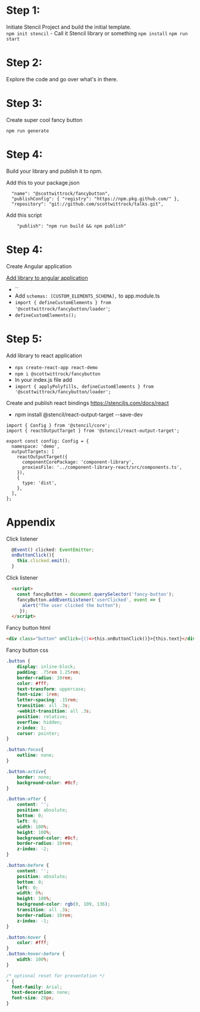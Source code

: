 # Step 1:
Initiate Stencil Project and build the initial template.   
`npm init stencil` - Call it Stencil library or something
`npm install`
`npm run start`

# Step 2:
Explore the code and go over what's in there.

# Step 3:
Create super cool fancy button

`npm run generate`

# Step 4: 
Build your library and publish it to npm.

Add this to your package.json
```
  "name": "@scottwittrock/fancybutton",
  "publishConfig": { "registry": "https://npm.pkg.github.com/" },
  "repository": "git://github.com/scottwittrock/talks.git",
```
Add this script 
```
    "publish": "npm run build && npm publish"
```

# Step 4: 
Create Angular application

[Add library to angular application](https://stenciljs.com/docs/angular)
* ``
* Add `schemas: [CUSTOM_ELEMENTS_SCHEMA],` to app.module.ts
* `import { defineCustomElements } from '@scottwittrock/fancybutton/loader'`;
* `defineCustomElements();`


# Step 5: 
Add library to react application 
* `npx create-react-app react-demo`
* `npm i @scottwittrock/fancybutton`
* In your index.js file add
* `import { applyPolyfills, defineCustomElements } from '@scottwittrock/fancybutton/loader';`

Create and publish react bindings
https://stenciljs.com/docs/react

* npm install @stencil/react-output-target --save-dev

``` 
import { Config } from '@stencil/core';
import { reactOutputTarget } from '@stencil/react-output-target';

export const config: Config = {
  namespace: 'demo',
  outputTargets: [
    reactOutputTarget({
      componentCorePackage: 'component-library',
      proxiesFile: '../component-library-react/src/components.ts',
    }),
    {
      type: 'dist',
    },
  ],
};
```



# Appendix

Click listener
```jsx
  @Event() clicked: EventEmitter;
  onButtonClick(){
    this.clicked.emit();
  }
```
Click listener
```html
  <script>
    const fancyButton = document.querySelector('fancy-button');
    fancyButton.addEventListener('userClicked', event => { 
      alert("The user clicked the button");
     });
  </script>
```

Fancy button html
```html
<div class="button" onClick={()=>this.onButtonClick()}>{this.text}</div>
```
Fancy button css 
``` css
.button {
    display: inline-block;
    padding: .75rem 1.25rem;
    border-radius: 10rem;
    color: #fff;
    text-transform: uppercase;
    font-size: 1rem;
    letter-spacing: .15rem;
    transition: all .3s;
    -webkit-transition: all .3s;
    position: relative;
    overflow: hidden;
    z-index: 1;
    cursor: pointer;
}

.button:focus{
    outline: none;
}

.button:active{
    border: none;
    background-color: #0cf;
}

.button:after {
    content: '';
    position: absolute;
    bottom: 0;
    left: 0;
    width: 100%;
    height: 100%;
    background-color: #0cf;
    border-radius: 10rem;
    z-index: -2;
}

.button:before {
    content: '';
    position: absolute;
    bottom: 0;
    left: 0;
    width: 0%;
    height: 100%;
    background-color: rgb(0, 109, 136);
    transition: all .3s;
    border-radius: 10rem;
    z-index: -1;
}

.button:hover {
    color: #fff;
}
.button:hover:before {
    width: 100%;
}

/* optional reset for presentation */
* {
  font-family: Arial;
  text-decoration: none;
  font-size: 20px;
}
```